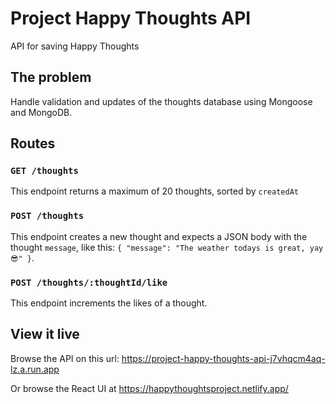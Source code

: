 # Project Happy Thoughts API

API for saving Happy Thoughts

## The problem

Handle validation and updates of the thoughts database using Mongoose and MongoDB.

## Routes

### `GET /thoughts`

This endpoint returns a maximum of 20 thoughts, sorted by `createdAt` 

### `POST /thoughts`

This endpoint creates a new thought and expects a JSON body with the thought `message`, like this: `{ "message": "The weather todays is great, yay 😎" }`.

### `POST /thoughts/:thoughtId/like`

This endpoint increments the likes of a thought.

## View it live

Browse the API on this url: https://project-happy-thoughts-api-j7vhqcm4aq-lz.a.run.app

Or browse the React UI at https://happythoughtsproject.netlify.app/
